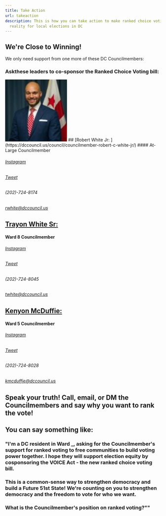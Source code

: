 ```yaml
---
title: Take Action
url: takeaction
description: This is how you can take action to make ranked choice voting a
  reality for local elections in DC
---
```

## We're Close to Winning!

We only need support from one more of these DC Councilmembers:

### Ask​ these leaders to co-sponsor the Ranked Choice Voting bill:

<img src="http://github.com/RanktheVote-DC/rtvdc_website/blob/master/src/static/img/cm-robert-white-picture.jpg" width="200" height="200" />
## [Robert White Jr: ](https://dccouncil.us/council/councilmember-robert-c-white-jr/)
#### At-Large Councilmember

###### [Instagram](https://www.instagram.com/robertwhite_dc)
###### [Tweet](https://twitter.com/RobertWhite_DC)
###### (202)-724-8174
###### [rwhite@dccouncil.us](mailto:rwhite@dccouncil.us)



## [Trayon White Sr: ](https://dccouncil.us/council/councilmember-trayon-white-sr/)
#### Ward 8 Councilmember

###### [Instagram](https://www.instagram.com/trayonwhite)
###### [Tweet](https://twitter.com/trayonwhite)
###### (202)-724-8045
###### [twhite@dccouncil.us](mailto:twhite@dccouncil.us)



## [Kenyon McDuffie: ](https://dccouncil.us/council/kenyan-mcduffie/)
#### Ward 5 Councilmember

###### [Instagram](https://www.instagram.com/cm_mcduffie/)
###### [Tweet](https://twitter.com/CM_McDuffie)
###### (202)-724-8028
###### [kmcduffie@dccouncil.us](mailto:kmcduffie@dccouncil.us)



## Speak your truth! Call, email, or DM the Councilmembers and say why you want to rank the vote!
## You can say something like:

### "I'm a DC resident in Ward _, asking for the Councilmember's support for ranked voting to free communities to build voting power together. I hope they will support election equity by cosponsoring the VOICE Act - the new ranked choice voting bill.

### This is a common-sense way to strengthen democracy and build a Future 51st State! We're counting on you to strengthen democracy and the freedom to vote for who we want.

### What is the Councilmember's position on ranked voting?""

